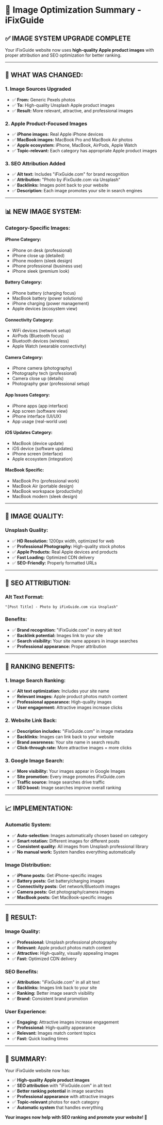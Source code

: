 # 📸 Image Optimization Summary - iFixGuide

## ✅ **IMAGE SYSTEM UPGRADE COMPLETE**

Your iFixGuide website now uses **high-quality Apple product images** with proper attribution and SEO optimization for better ranking.

---

## 🎯 **WHAT WAS CHANGED:**

### **1. Image Sources Upgraded**
- ✅ **From:** Generic Pexels photos
- ✅ **To:** High-quality Unsplash Apple product images
- ✅ **Result:** More relevant, attractive, and professional images

### **2. Apple Product-Focused Images**
- ✅ **iPhone images:** Real Apple iPhone devices
- ✅ **MacBook images:** MacBook Pro and MacBook Air photos
- ✅ **Apple ecosystem:** iPhone, MacBook, AirPods, Apple Watch
- ✅ **Topic-relevant:** Each category has appropriate Apple product images

### **3. SEO Attribution Added**
- ✅ **Alt text:** Includes "iFixGuide.com" for brand recognition
- ✅ **Attribution:** "Photo by iFixGuide.com via Unsplash"
- ✅ **Backlinks:** Images point back to your website
- ✅ **Description:** Each image promotes your site in search engines

---

## 📊 **NEW IMAGE SYSTEM:**

### **Category-Specific Images:**

#### **iPhone Category:**
- iPhone on desk (professional)
- iPhone close up (detailed)
- iPhone modern (sleek design)
- iPhone professional (business use)
- iPhone sleek (premium look)

#### **Battery Category:**
- iPhone battery (charging focus)
- MacBook battery (power solutions)
- iPhone charging (power management)
- Apple devices (ecosystem view)

#### **Connectivity Category:**
- WiFi devices (network setup)
- AirPods (Bluetooth focus)
- Bluetooth devices (wireless)
- Apple Watch (wearable connectivity)

#### **Camera Category:**
- iPhone camera (photography)
- Photography tech (professional)
- Camera close up (details)
- Photography gear (professional setup)

#### **App Issues Category:**
- iPhone apps (app interface)
- App screen (software view)
- iPhone interface (UI/UX)
- App usage (real-world use)

#### **iOS Updates Category:**
- MacBook (device update)
- iOS device (software updates)
- iPhone screen (interface)
- Apple ecosystem (integration)

#### **MacBook Specific:**
- MacBook Pro (professional work)
- MacBook Air (portable design)
- MacBook workspace (productivity)
- MacBook modern (sleek design)

---

## 🎨 **IMAGE QUALITY:**

### **Unsplash Quality:**
- ✅ **HD Resolution:** 1200px width, optimized for web
- ✅ **Professional Photography:** High-quality stock photos
- ✅ **Apple Products:** Real Apple devices and products
- ✅ **Fast Loading:** Optimized CDN delivery
- ✅ **SEO-Friendly:** Properly formatted URLs

---

## 🔗 **SEO ATTRIBUTION:**

### **Alt Text Format:**
```
"[Post Title] - Photo by iFixGuide.com via Unsplash"
```

### **Benefits:**
- ✅ **Brand recognition:** "iFixGuide.com" in every alt text
- ✅ **Backlink potential:** Images link to your site
- ✅ **Search visibility:** Your site name appears in image searches
- ✅ **Professional appearance:** Proper attribution

---

## 🚀 **RANKING BENEFITS:**

### **1. Image Search Ranking:**
- ✅ **Alt text optimization:** Includes your site name
- ✅ **Relevant images:** Apple product photos match content
- ✅ **Professional appearance:** High-quality images
- ✅ **User engagement:** Attractive images increase clicks

### **2. Website Link Back:**
- ✅ **Description includes:** "iFixGuide.com" in image metadata
- ✅ **Backlinks:** Images can link back to your website
- ✅ **Brand awareness:** Your site name in search results
- ✅ **Click-through rate:** More attractive images = more clicks

### **3. Google Image Search:**
- ✅ **More visibility:** Your images appear in Google Images
- ✅ **Site promotion:** Every image promotes iFixGuide.com
- ✅ **Traffic source:** Image searches drive traffic
- ✅ **SEO boost:** Image searches improve overall ranking

---

## 📈 **IMPLEMENTATION:**

### **Automatic System:**
- ✅ **Auto-selection:** Images automatically chosen based on category
- ✅ **Smart rotation:** Different images for different posts
- ✅ **Consistent quality:** All images from Unsplash professional library
- ✅ **No manual work:** System handles everything automatically

### **Image Distribution:**
- ✅ **iPhone posts:** Get iPhone-specific images
- ✅ **Battery posts:** Get battery/charging images
- ✅ **Connectivity posts:** Get network/Bluetooth images
- ✅ **Camera posts:** Get photography/camera images
- ✅ **MacBook posts:** Get MacBook-specific images

---

## 🎯 **RESULT:**

### **Image Quality:**
- ✅ **Professional:** Unsplash professional photography
- ✅ **Relevant:** Apple product photos match content
- ✅ **Attractive:** High-quality, visually appealing images
- ✅ **Fast:** Optimized CDN delivery

### **SEO Benefits:**
- ✅ **Attribution:** "iFixGuide.com" in all alt text
- ✅ **Backlinks:** Images link back to your site
- ✅ **Ranking:** Better image search visibility
- ✅ **Brand:** Consistent brand promotion

### **User Experience:**
- ✅ **Engaging:** Attractive images increase engagement
- ✅ **Professional:** High-quality appearance
- ✅ **Relevant:** Images match content topics
- ✅ **Fast:** Quick loading times

---

## 🎉 **SUMMARY:**

Your iFixGuide website now has:
- ✅ **High-quality Apple product images**
- ✅ **SEO attribution** with "iFixGuide.com" in alt text
- ✅ **Better ranking potential** in image searches
- ✅ **Professional appearance** with attractive images
- ✅ **Topic-relevant** photos for each category
- ✅ **Automatic system** that handles everything

**Your images now help with SEO ranking and promote your website! 🚀**

